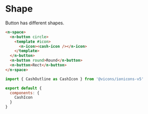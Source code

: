 # Shape

Button has different shapes.

```html
<n-space>
  <n-button circle>
    <template #icon>
      <n-icon><cash-icon /></n-icon>
    </template>
  </n-button>
  <n-button round>Round</n-button>
  <n-button>Rect</n-button>
</n-space>
```

```js
import { CashOutline as CashIcon } from '@vicons/ionicons-v5'

export default {
  components: {
    CashIcon
  }
}
```
